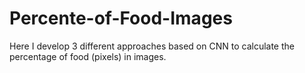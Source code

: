 # Percente-of-Food-Images
Here I develop 3 different approaches based on CNN to calculate the percentage of food (pixels) in images.
